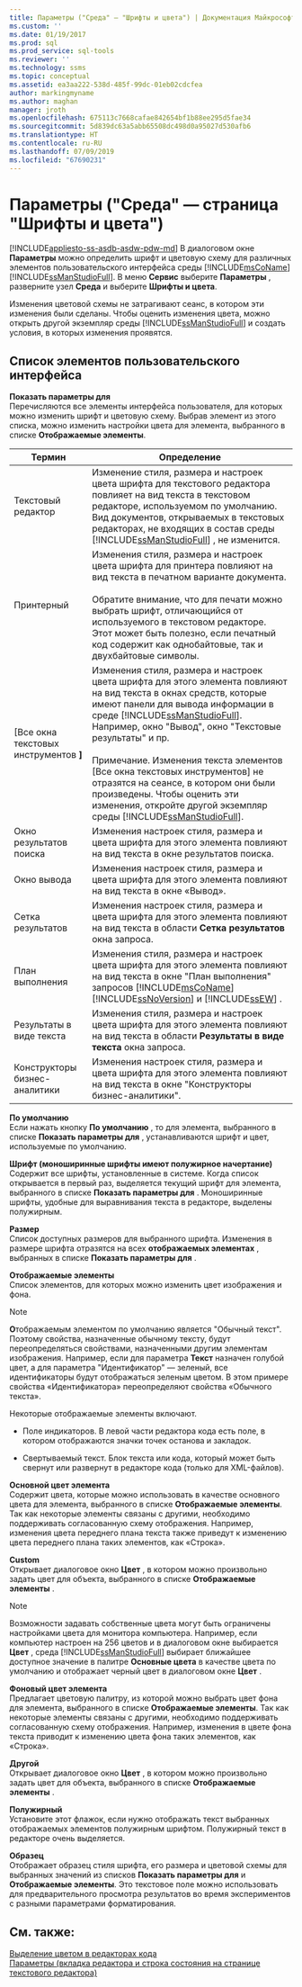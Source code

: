 ```yaml
---
title: Параметры ("Среда" — "Шрифты и цвета") | Документация Майкрософт
ms.custom: ''
ms.date: 01/19/2017
ms.prod: sql
ms.prod_service: sql-tools
ms.reviewer: ''
ms.technology: ssms
ms.topic: conceptual
ms.assetid: ea3aa222-538d-485f-99dc-01eb02cdcfea
author: markingmyname
ms.author: maghan
manager: jroth
ms.openlocfilehash: 675113c7668cafae842654bf1b88ee295d5fae34
ms.sourcegitcommit: 5d839dc63a5abb65508dc498d0a95027d530afb6
ms.translationtype: HT
ms.contentlocale: ru-RU
ms.lasthandoff: 07/09/2019
ms.locfileid: "67690231"
---
```

# <a name="options-environment---fonts-and-colors-page"></a>Параметры ("Среда" — страница "Шрифты и цвета")
[!INCLUDE[appliesto-ss-asdb-asdw-pdw-md](../../includes/appliesto-ss-asdb-asdw-pdw-md.md)]
В диалоговом окне **Параметры** можно определить шрифт и цветовую схему для различных элементов пользовательского интерфейса среды [!INCLUDE[msCoName](../../includes/msconame_md.md)] [!INCLUDE[ssManStudioFull](../../includes/ssmanstudiofull-md.md)]. В меню **Сервис** выберите **Параметры** , разверните узел **Среда** и выберите **Шрифты и цвета**.  
  
Изменения цветовой схемы не затрагивают сеанс, в котором эти изменения были сделаны. Чтобы оценить изменения цвета, можно открыть другой экземпляр среды [!INCLUDE[ssManStudioFull](../../includes/ssmanstudiofull-md.md)] и создать условия, в которых изменения проявятся.  
  
## <a name="uielement-list"></a>Список элементов пользовательского интерфейса  
**Показать параметры для**  
Перечисляются все элементы интерфейса пользователя, для которых можно изменить шрифт и цветовую схему. Выбрав элемент из этого списка, можно изменить настройки цвета для элемента, выбранного в списке **Отображаемые элементы**.  
  
|Термин|Определение|  
|--------|--------------|  
|Текстовый редактор|Изменение стиля, размера и настроек цвета шрифта для текстового редактора повлияет на вид текста в текстовом редакторе, используемом по умолчанию. Вид документов, открываемых в текстовых редакторах, не входящих в состав среды [!INCLUDE[ssManStudioFull](../../includes/ssmanstudiofull-md.md)] , не изменится.|  
|Принтерный|Изменения стиля, размера и настроек цвета шрифта для принтера повлияют на вид текста в печатном варианте документа.<br /><br />Обратите внимание, что для печати можно выбрать шрифт, отличающийся от используемого в текстовом редакторе. Этот может быть полезно, если печатный код содержит как однобайтовые, так и двухбайтовые символы.|  
|[Все окна текстовых инструментов **]**|Изменения стиля, размера и настроек цвета шрифта для этого элемента повлияют на вид текста в окнах средств, которые имеют панели для вывода информации в среде [!INCLUDE[ssManStudioFull](../../includes/ssmanstudiofull-md.md)]. Например, окно "Вывод", окно "Текстовые результаты" и пр.<br /><br />Примечание. Изменения текста элементов [Все окна текстовых инструментов] не отразятся на сеансе, в котором они были произведены. Чтобы оценить эти изменения, откройте другой экземпляр среды [!INCLUDE[ssManStudioFull](../../includes/ssmanstudiofull-md.md)].|  
|Окно результатов поиска|Изменения настроек стиля, размера и цвета шрифта для этого элемента повлияют на вид текста в окне результатов поиска.|  
|Окно вывода|Изменения настроек стиля, размера и цвета шрифта для этого элемента повлияют на вид текста в окне «Вывод».|  
|Сетка результатов|Изменения настроек стиля, размера и цвета шрифта для этого элемента повлияют на вид текста в области **Сетка результатов** окна запроса.|  
|План выполнения|Изменения стиля, размера и настроек цвета шрифта для этого элемента повлияют на вид текста в окне "План выполнения" запросов [!INCLUDE[msCoName](../../includes/msconame_md.md)] [!INCLUDE[ssNoVersion](../../includes/ssnoversion-md.md)] и [!INCLUDE[ssEW](../../includes/ssew-md.md)] .|  
|Результаты в виде текста|Изменения стиля, размера и настроек цвета шрифта для этого элемента повлияют на вид текста в области **Результаты в виде текста** окна запроса.|  
|Конструкторы бизнес-аналитики|Изменения настроек стиля, размера и цвета шрифта для этого элемента повлияют на вид текста в окне "Конструкторы бизнес-аналитики".|  
  
**По умолчанию**  
Если нажать кнопку **По умолчанию** , то для элемента, выбранного в списке **Показать параметры для** , устанавливаются шрифт и цвет, используемые по умолчанию.  
  
**Шрифт (моноширинные шрифты имеют полужирное начертание)**  
Содержит все шрифты, установленные в системе. Когда список открывается в первый раз, выделяется текущий шрифт для элемента, выбранного в списке **Показать параметры для** . Моноширинные шрифты, удобные для выравнивания текста в редакторе, выделены полужирным.  
  
**Размер**  
Список доступных размеров для выбранного шрифта. Изменения в размере шрифта отразятся на всех **отображаемых элементах** , выбранных в списке **Показать параметры для** .  
  
**Отображаемые элементы**  
Список элементов, для которых можно изменить цвет изображения и фона.  
  
> [!NOTE]  
> **О**тображаемым элементом по умолчанию является "Обычный текст". Поэтому свойства, назначенные обычному тексту, будут переопределяться свойствами, назначенными другим элементам изображения. Например, если для параметра **Текст** назначен голубой цвет, а для параметра "Идентификатор" — зеленый, все идентификаторы будут отображаться зеленым цветом. В этом примере свойства «Идентификатора» переопределяют свойства «Обычного текста».  
  
Некоторые отображаемые элементы включают.  
  
-   Поле индикаторов. В левой части редактора кода есть поле, в котором отображаются значки точек останова и закладок.  
  
-   Свертываемый текст. Блок текста или кода, который может быть свернут или развернут в редакторе кода (только для XML-файлов).  
  
**Основной цвет элемента**  
Содержит цвета, которые можно использовать в качестве основного цвета для элемента, выбранного в списке **Отображаемые элементы**. Так как некоторые элементы связаны с другими, необходимо поддерживать согласованную схему отображения. Например, изменения цвета переднего плана текста также приведут к изменению цвета переднего плана таких элементов, как «Строка».  
  
**Custom**  
Открывает диалоговое окно **Цвет** , в котором можно произвольно задать цвет для объекта, выбранного в списке **Отображаемые элементы** .  
  
> [!NOTE]  
> Возможности задавать собственные цвета могут быть ограничены настройками цвета для монитора компьютера. Например, если компьютер настроен на 256 цветов и в диалоговом окне выбирается **Цвет** , среда [!INCLUDE[ssManStudioFull](../../includes/ssmanstudiofull-md.md)] выбирает ближайшее доступное значение в палитре **Основные цвета** в качестве цвета по умолчанию и отображает черный цвет в диалоговом окне **Цвет** .  
  
**Фоновый цвет элемента**  
Предлагает цветовую палитру, из которой можно выбрать цвет фона для элемента, выбранного в списке **Отображаемые элементы**. Так как некоторые элементы связаны с другими, необходимо поддерживать согласованную схему отображения. Например, изменения в цвете фона текста приводит к изменению цвета фона таких элементов, как «Строка».  
  
**Другой**  
Открывает диалоговое окно **Цвет** , в котором можно произвольно задать цвет для объекта, выбранного в списке **Отображаемые элементы** .  
  
**Полужирный**  
Установите этот флажок, если нужно отображать текст выбранных отображаемых элементов полужирным шрифтом. Полужирный текст в редакторе очень выделяется.  
  
**Образец**  
Отображает образец стиля шрифта, его размера и цветовой схемы для выбранных значений из списков **Показать параметры для** и **Отображаемые элементы**. Это текстовое поле можно использовать для предварительного просмотра результатов во время экспериментов с разными параметрами форматирования.  
  
## <a name="see-also"></a>См. также:  
[Выделение цветом в редакторах кода](../../relational-databases/scripting/color-coding-in-query-editors.md)  
[Параметры (вкладка редактора и строка состояния на странице текстового редактора)](https://msdn.microsoft.com/e4815678-7885-4631-878f-c6a2b857ee05)  
  
